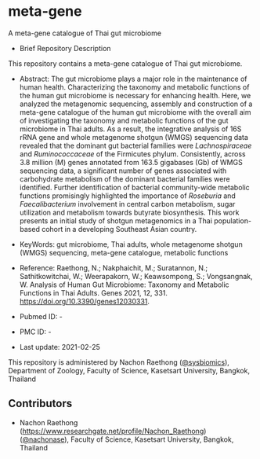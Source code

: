 # meta-gene
A meta-gene catalogue of Thai gut microbiome

- Brief Repository Description

This repository contains a meta-gene catalogue of Thai gut microbiome.

- Abstract:
The gut microbiome plays a major role in the maintenance of human health. Characterizing the taxonomy and metabolic functions of the human gut microbiome is necessary for enhancing health. Here, we analyzed the metagenomic sequencing, assembly and construction of a meta-gene catalogue of the human gut microbiome with the overall aim of investigating the taxonomy and metabolic functions of the gut microbiome in Thai adults. As a result, the integrative analysis of 16S rRNA gene and whole metagenome shotgun (WMGS) sequencing data revealed that the dominant gut bacterial families were _Lachnospiraceae_ and _Ruminococcaceae_ of the Firmicutes phylum. Consistently, across 3.8 million (M) genes annotated from 163.5 gigabases (Gb) of WMGS sequencing data, a significant number of genes associated with carbohydrate metabolism of the dominant bacterial families were identified. Further identification of bacterial community-wide metabolic functions promisingly highlighted the importance of _Roseburia_ and _Faecalibacterium_ involvement in central carbon metabolism, sugar utilization and metabolism towards butyrate biosynthesis. This work presents an initial study of shotgun metagenomics in a Thai population-based cohort in a developing Southeast Asian country. 

- KeyWords:
 gut microbiome, Thai adults, whole metagenome shotgun (WMGS) sequencing, meta-gene catalogue, metabolic functions

- Reference:
 Raethong, N.; Nakphaichit, M.; Suratannon, N.; Sathitkowitchai, W.; Weerapakorn, W.; Keawsompong, S.; Vongsangnak, W. Analysis of Human Gut Microbiome: Taxonomy and Metabolic Functions in Thai Adults. Genes 2021, 12, 331. https://doi.org/10.3390/genes12030331.
 
- Pubmed ID: -

- PMC ID: -

- Last update: 2021-02-25

This repository is administered by Nachon Raethong ([@sysbiomics](https://github.com/sysbiomics)), Department of Zoology, Faculty of Science, Kasetsart University, Bangkok, Thailand

## Contributors
* Nachon Raethong (https://www.researchgate.net/profile/Nachon_Raethong) ([@nachonase](https://github.com/nachonase)), Faculty of Science, Kasetsart University, Bangkok, Thailand
